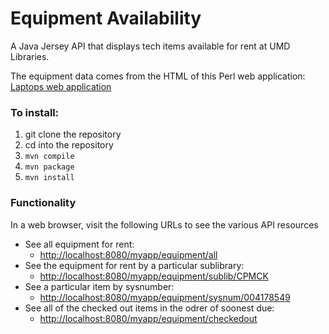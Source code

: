 # Equipment Availability

A Java Jersey API that displays tech items available for rent at UMD Libraries. 

The equipment data comes from the HTML of this Perl web application:  [Laptops web application](http://catalog.umd.edu/cgi-bin/laptops)

### To install:

1. git clone the repository
2. cd into the repository
3. `mvn compile`
4. `mvn package`
5. `mvn install`



### Functionality

In a web browser, visit the following URLs to see the various API resources

- See all equipment for rent: 
  - <http://localhost:8080/myapp/equipment/all>
- See the equipment for rent by a particular sublibrary: 
  - <http://localhost:8080/myapp/equipment/sublib/CPMCK> 
- See a particular item by sysnumber: 
  - <http://localhost:8080/myapp/equipment/sysnum/004178549> 
- See all of the checked out items in the odrer of soonest due: 
  - <http://localhost:8080/myapp/equipment/checkedout> 